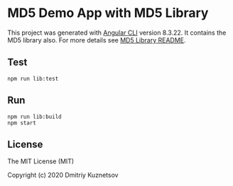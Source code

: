 # MD5 Demo App with MD5 Library

This project was generated with [Angular CLI](https://github.com/angular/angular-cli) version 8.3.22. It contains the MD5 library also. For more details see [MD5 Library README](/projects/md5#readme).

## Test

```
npm run lib:test
```

## Run

```
npm run lib:build
npm start
```

## License

The MIT License (MIT)

Copyright (c) 2020 Dmitriy Kuznetsov
